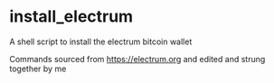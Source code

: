 # install_electrum
A shell script to install the electrum bitcoin wallet

Commands sourced from https://electrum.org and edited and strung together by me
